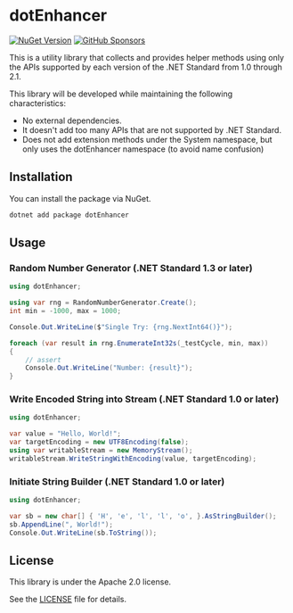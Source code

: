 # dotEnhancer

[![NuGet Version](https://img.shields.io/nuget/v/dotEnhancer)](https://www.nuget.org/packages/dotEnhancer/) [![GitHub Sponsors](https://img.shields.io/github/sponsors/rkttu)](https://github.com/sponsors/rkttu/)

This is a utility library that collects and provides helper methods using only the APIs supported by each version of the .NET Standard from 1.0 through 2.1.

This library will be developed while maintaining the following characteristics:

- No external dependencies.
- It doesn't add too many APIs that are not supported by .NET Standard.
- Does not add extension methods under the System namespace, but only uses the dotEnhancer namespace (to avoid name confusion)

## Installation

You can install the package via NuGet.

```bash
dotnet add package dotEnhancer
```

## Usage

### Random Number Generator (.NET Standard 1.3 or later)

```csharp
using dotEnhancer;

using var rng = RandomNumberGenerator.Create();
int min = -1000, max = 1000;

Console.Out.WriteLine($"Single Try: {rng.NextInt64()}");

foreach (var result in rng.EnumerateInt32s(_testCycle, min, max))
{
    // assert
    Console.Out.WriteLine("Number: {result}");
}
```

### Write Encoded String into Stream (.NET Standard 1.0 or later)

```csharp
using dotEnhancer;

var value = "Hello, World!";
var targetEncoding = new UTF8Encoding(false);
using var writableStream = new MemoryStream();
writableStream.WriteStringWithEncoding(value, targetEncoding);
```

### Initiate String Builder (.NET Standard 1.0 or later)

```csharp
using dotEnhancer;

var sb = new char[] { 'H', 'e', 'l', 'l', 'o', }.AsStringBuilder();
sb.AppendLine(", World!");
Console.Out.WriteLine(sb.ToString());
```

## License

This library is under the Apache 2.0 license.

See the [LICENSE](LICENSE) file for details.
